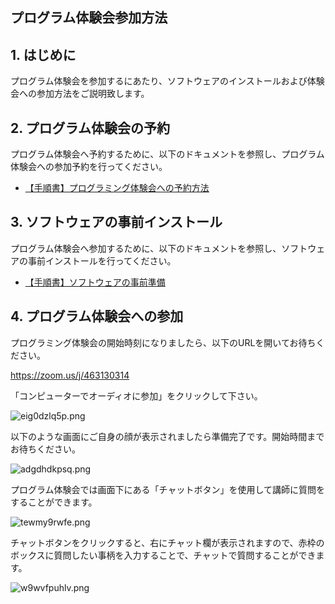 ## プログラム体験会参加方法

## 1. はじめに

プログラム体験会を参加するにあたり、ソフトウェアのインストールおよび体験会への参加方法をご説明致します。

## 2. プログラム体験会の予約

プログラム体験会へ予約するために、以下のドキュメントを参照し、プログラム体験会への参加予約を行ってください。

- [【手順書】プログラミング体験会への予約方法](https://github.com/tamito0201/promari-public/blob/master/doc/00_Preparation/20190214%20-%20%E3%80%90%E6%89%8B%E9%A0%86%E6%9B%B8%E3%80%91MAN0002%20-%20%E3%83%97%E3%83%AD%E3%82%B0%E3%83%A9%E3%83%9F%E3%83%B3%E3%82%B0%E4%BD%93%E9%A8%93%E4%BC%9A%E3%81%B8%E3%81%AE%E7%94%B3%E8%BE%BC%E6%96%B9%E6%B3%95.md)

## 3. ソフトウェアの事前インストール

プログラム体験会へ参加するために、以下のドキュメントを参照し、ソフトウェアの事前インストールを行ってください。

- [【手順書】ソフトウェアの事前準備](https://github.com/tamito0201/promari-public/blob/master/doc/00_Preparation/20190203%20-%20%E3%80%90%E6%89%8B%E9%A0%86%E6%9B%B8%E3%80%91ENV0000%20-%20%E3%82%BD%E3%83%95%E3%83%88%E3%82%A6%E3%82%A7%E3%82%A2%E3%81%AE%E4%BA%8B%E5%89%8D%E6%BA%96%E5%82%99.md)

## 4. プログラム体験会への参加

プログラミング体験会の開始時刻になりましたら、以下のURLを開いてお待ちください。

https://zoom.us/j/463130314

「コンピューターでオーディオに参加」をクリックして下さい。

![eig0dzlq5p.png](https://img.esteem.ws/eig0dzlq5p.png)

以下のような画面にご自身の顔が表示されましたら準備完了です。開始時間までお待ちください。

![adgdhdkpsq.png](https://img.esteem.ws/adgdhdkpsq.png)

プログラム体験会では画面下にある「チャットボタン」を使用して講師に質問をすることができます。

![tewmy9rwfe.png](https://img.esteem.ws/tewmy9rwfe.png)

チャットボタンをクリックすると、右にチャット欄が表示されますので、赤枠のボックスに質問したい事柄を入力することで、チャットで質問することができます。

![w9wvfpuhlv.png](https://img.esteem.ws/w9wvfpuhlv.png)
